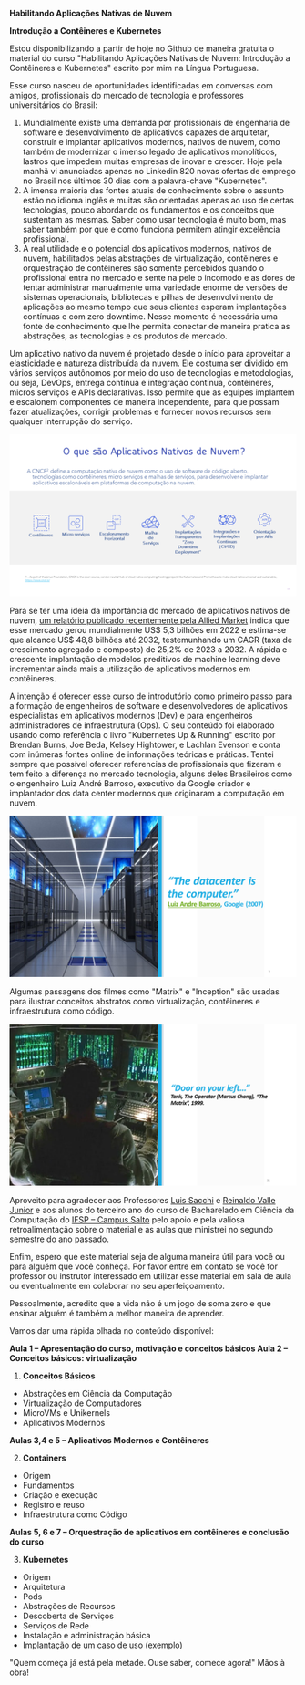 **Habilitando Aplicações Nativas de Nuvem**

**Introdução a Contêineres e Kubernetes**

Estou disponibilizando a partir de hoje no Github de maneira gratuita o material do curso "Habilitando Aplicações Nativas de Nuvem: Introdução a Contêineres e Kubernetes" escrito por mim na Língua Portuguesa.

Esse curso nasceu de oportunidades identificadas em conversas com amigos, profissionais do mercado de tecnologia e professores universitários do Brasil:

1. Mundialmente existe uma demanda por profissionais de engenharia de software e desenvolvimento de aplicativos capazes de arquitetar, construir e implantar aplicativos modernos, nativos de nuvem, como também de modernizar o imenso legado de aplicativos monolíticos, lastros que impedem muitas empresas de inovar e crescer. Hoje pela manhã vi anunciadas apenas no Linkedin 820 novas ofertas de emprego no Brasil nos últimos 30 dias com a palavra-chave "Kubernetes".
2. A imensa maioria das fontes atuais de conhecimento sobre o assunto estão no idioma inglês e muitas são orientadas apenas ao uso de certas tecnologias, pouco abordando os fundamentos e os conceitos que sustentam as mesmas. Saber como usar tecnologia é muito bom, mas saber também por que e como funciona permitem atingir excelência profissional.
3. A real utilidade e o potencial dos aplicativos modernos, nativos de nuvem, habilitados pelas abstrações de virtualização, contêineres e orquestração de contêineres são somente percebidos quando o profissional entra no mercado e sente na pele o incomodo e as dores de tentar administrar manualmente uma variedade enorme de versões de sistemas operacionais, bibliotecas e pilhas de desenvolvimento de aplicações ao mesmo tempo que seus clientes esperam implantações contínuas e com zero downtime. Nesse momento é necessária uma fonte de conhecimento que lhe permita conectar de maneira pratica as abstrações, as tecnologias e os produtos de mercado.

Um aplicativo nativo da nuvem é projetado desde o início para aproveitar a elasticidade e natureza distribuída da nuvem. Ele costuma ser dividido em vários serviços autônomos por meio do uso de tecnologias e metodologias, ou seja, DevOps, entrega contínua e integração contínua, contêineres, micros serviços e APIs declarativas. Isso permite que as equipes implantem e escalonem componentes de maneira independente, para que possam fazer atualizações, corrigir problemas e fornecer novos recursos sem qualquer interrupção do serviço.

<p align="center">
  <img src="/images/cloud-native-apps.png">
</p>


Para se ter uma ideia da importância do mercado de aplicativos nativos de nuvem, [um relatório publicado recentemente pela Allied Market](https://www.alliedmarketresearch.com/cloud-native-applications-market-A210373) indica que esse mercado gerou mundialmente US$ 5,3 bilhões em 2022 e estima-se que alcance US$ 48,8 bilhões até 2032, testemunhando um CAGR (taxa de crescimento agregado e composto) de 25,2% de 2023 a 2032. A rápida e crescente implantação de modelos preditivos de machine learning deve incrementar ainda mais a utilização de aplicativos modernos em contêineres.

A intenção é oferecer esse curso de introdutório como primeiro passo para a formação de engenheiros de software e desenvolvedores de aplicativos especialistas em aplicativos modernos (Dev) e para engenheiros administradores de infraestrutura (Ops). O seu conteúdo foi elaborado usando como referência o livro "Kubernetes Up & Running" escrito por Brendan Burns, Joe Beda, Kelsey Hightower, e Lachlan Evenson e conta com inúmeras fontes online de informações teóricas e práticas. Tentei sempre que possível oferecer referencias de profissionais que fizeram e tem feito a diferença no mercado tecnologia, alguns deles Brasileiros como o engenheiro Luiz André Barroso, executivo da Google criador e implantador dos data center modernos que originaram a computação em nuvem.

<p align="center">
  <img src="/images/the-data-center-is-the-computer.png">
</p>

Algumas passagens dos filmes como "Matrix" e "Inception" são usadas para ilustrar conceitos abstratos como virtualização, contêineres e infraestrutura como código.

<p align="center">
  <img src="/images/matrix-door-on-your-left.png">
</p>

Aproveito para agradecer aos Professores [Luis Sacchi](https://www.linkedin.com/in/lu%C3%ADs-henrique-sacchi-33b92321/) e [Reinaldo Valle Junior](https://www.linkedin.com/in/rvallejr/) e aos alunos do terceiro ano do curso de Bacharelado em Ciência da Computação do [IFSP – Campus Salto](https://slt.ifsp.edu.br/) pelo apoio e pela valiosa retroalimentação sobre o material e as aulas que ministrei no segundo semestre do ano passado.

Enfim, espero que este material seja de alguma maneira útil para você ou para alguém que você conheça. Por favor entre em contato se você for professor ou instrutor interessado em utilizar esse material em sala de aula ou eventualmente em colaborar no seu aperfeiçoamento.

Pessoalmente, acredito que a vida não é um jogo de soma zero e que ensinar alguém é também a melhor maneira de aprender.

Vamos dar uma rápida olhada no conteúdo disponível:

<strong> Aula 1 – Apresentação do curso, motivação e conceitos básicos </strong>
<strong> Aula 2 – Conceitos básicos: virtualização </strong>

1. **Conceitos Básicos**
  - Abstrações em Ciência da Computação
  - Virtualização de Computadores
  - MicroVMs e Unikernels
  - Aplicativos Modernos

<strong> Aulas 3,4 e 5 – Aplicativos Modernos e Contêineres </strong>

2. **Containers**
  - Origem
  - Fundamentos
  - Criação e execução
  - Registro e reuso
  - Infraestrutura como Código

<strong> Aulas 5, 6 e 7 – Orquestração de aplicativos em contêineres e conclusão do curso </strong>

3. **Kubernetes**
  - Origem
  - Arquitetura
  - Pods
  - Abstrações de Recursos
  - Descoberta de Serviços
  - Serviços de Rede
  - Instalação e administração básica
  - Implantação de um caso de uso (exemplo)

"Quem começa já está pela metade. Ouse saber, comece agora!" Mãos à obra!
